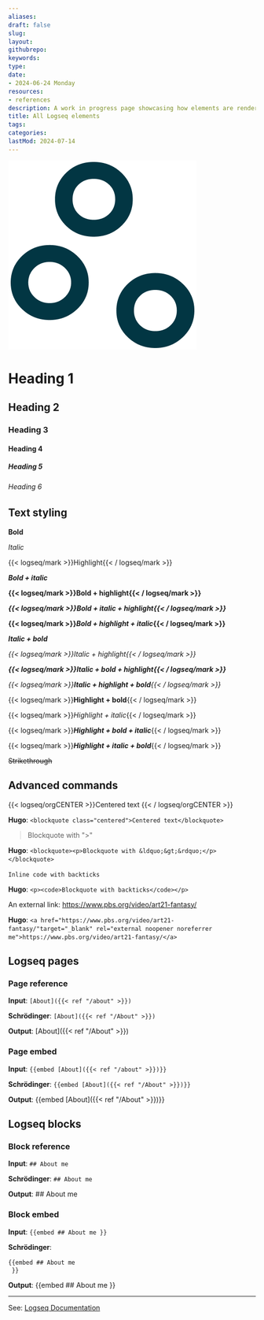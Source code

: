 ```yaml
---
aliases: 
draft: false
slug: 
layout: 
githubrepo: 
keywords: 
type: 
date:
- 2024-06-24 Monday
resources:
- references
description: A work in progress page showcasing how elements are rendered from Logseq
title: All Logseq elements
tags:
categories:
lastMod: 2024-07-14
---
```

![logseq-elements.png](/assets/logseq-elements_1719436919750_0.png)

# Heading 1

## Heading 2

### Heading 3

#### Heading 4

##### Heading 5

###### Heading 6

## Text styling

**Bold**

_Italic_

{{< logseq/mark >}}Highlight{{< / logseq/mark >}}

**_Bold + italic_**

**{{< logseq/mark >}}Bold + highlight{{< / logseq/mark >}}**

**_{{< logseq/mark >}}Bold + italic + highlight{{< / logseq/mark >}}_**

**{{< logseq/mark >}}*Bold + highlight + italic*{{< / logseq/mark >}}**

_**Italic + bold**_

*{{< logseq/mark >}}Italic + highlight{{< / logseq/mark >}}*

_**{{< logseq/mark >}}Italic + bold + highlight{{< / logseq/mark >}}**_

_{{< logseq/mark >}}**Italic + highlight + bold**{{< / logseq/mark >}}_

{{< logseq/mark >}}**Highlight + bold**{{< / logseq/mark >}}

{{< logseq/mark >}}*Highlight + italic*{{< / logseq/mark >}}

{{< logseq/mark >}}**_Highlight + bold + italic_**{{< / logseq/mark >}}

{{< logseq/mark >}}_**Highlight + italic + bold**_{{< / logseq/mark >}}

~~Strikethrough~~



## Advanced commands

{{< logseq/orgCENTER >}}Centered text
{{< / logseq/orgCENTER >}}

**Hugo**: `<blockquote class="centered">Centered text</blockquote>`

>Blockquote with ">"

**Hugo**: `<blockquote><p>Blockquote with &ldquo;&gt;&rdquo;</p></blockquote>`

`Inline code with backticks`

**Hugo**: `<p><code>Blockquote with backticks</code></p>`

An external link: https://www.pbs.org/video/art21-fantasy/

**Hugo**: `<a href="https://www.pbs.org/video/art21-fantasy/"target="_blank" rel="external noopener noreferrer me">https://www.pbs.org/video/art21-fantasy/</a>`

## Logseq pages

### Page reference

**Input**: `[About]({{< ref "/about" >}})`

**Schrödinger**: `[About]({{< ref "/About" >}})`

**Output**: [About]({{< ref "/About" >}})

### Page embed

**Input**: `{{embed [About]({{< ref "/about" >}})}}`

**Schrödinger**: `{{embed [About]({{< ref "/About" >}})}}`



**Output**: {{embed [About]({{< ref "/About" >}})}}

## Logseq blocks

### Block reference

**Input**: `## About me
`

**Schrödinger**: `## About me`

**Output**: ## About me


### Block embed

**Input**: `{{embed ## About me
 }}`

**Schrödinger**:
```
{{embed ## About me
 }}
```

**Output**: {{embed ## About me
 }}

---

See: [Logseq Documentation](https://docs.logseq.com/#/page/contents)
